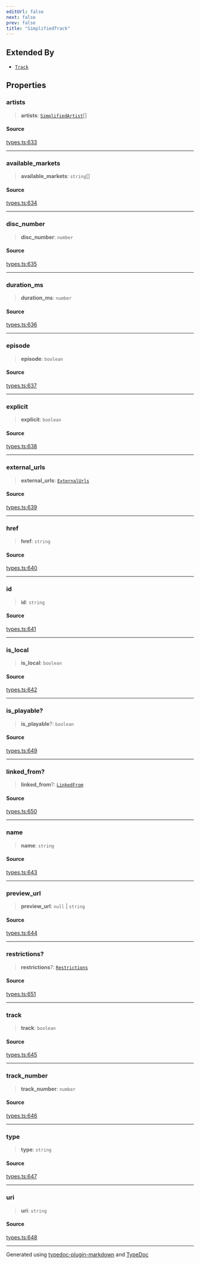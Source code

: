 ```yaml
---
editUrl: false
next: false
prev: false
title: "SimplifiedTrack"
---
```


## Extended By

- [`Track`](/api/interfaces/track/)

## Properties

### artists

> **artists**: [`SimplifiedArtist`](/api/interfaces/simplifiedartist/)[]

#### Source

[types.ts:633](https://github.com/fostertheweb/spotify-web-sdk/blob/e412602/src/types.ts#L633)

***

### available\_markets

> **available\_markets**: `string`[]

#### Source

[types.ts:634](https://github.com/fostertheweb/spotify-web-sdk/blob/e412602/src/types.ts#L634)

***

### disc\_number

> **disc\_number**: `number`

#### Source

[types.ts:635](https://github.com/fostertheweb/spotify-web-sdk/blob/e412602/src/types.ts#L635)

***

### duration\_ms

> **duration\_ms**: `number`

#### Source

[types.ts:636](https://github.com/fostertheweb/spotify-web-sdk/blob/e412602/src/types.ts#L636)

***

### episode

> **episode**: `boolean`

#### Source

[types.ts:637](https://github.com/fostertheweb/spotify-web-sdk/blob/e412602/src/types.ts#L637)

***

### explicit

> **explicit**: `boolean`

#### Source

[types.ts:638](https://github.com/fostertheweb/spotify-web-sdk/blob/e412602/src/types.ts#L638)

***

### external\_urls

> **external\_urls**: [`ExternalUrls`](/api/interfaces/externalurls/)

#### Source

[types.ts:639](https://github.com/fostertheweb/spotify-web-sdk/blob/e412602/src/types.ts#L639)

***

### href

> **href**: `string`

#### Source

[types.ts:640](https://github.com/fostertheweb/spotify-web-sdk/blob/e412602/src/types.ts#L640)

***

### id

> **id**: `string`

#### Source

[types.ts:641](https://github.com/fostertheweb/spotify-web-sdk/blob/e412602/src/types.ts#L641)

***

### is\_local

> **is\_local**: `boolean`

#### Source

[types.ts:642](https://github.com/fostertheweb/spotify-web-sdk/blob/e412602/src/types.ts#L642)

***

### is\_playable?

> **is\_playable**?: `boolean`

#### Source

[types.ts:649](https://github.com/fostertheweb/spotify-web-sdk/blob/e412602/src/types.ts#L649)

***

### linked\_from?

> **linked\_from**?: [`LinkedFrom`](/api/interfaces/linkedfrom/)

#### Source

[types.ts:650](https://github.com/fostertheweb/spotify-web-sdk/blob/e412602/src/types.ts#L650)

***

### name

> **name**: `string`

#### Source

[types.ts:643](https://github.com/fostertheweb/spotify-web-sdk/blob/e412602/src/types.ts#L643)

***

### preview\_url

> **preview\_url**: `null` \| `string`

#### Source

[types.ts:644](https://github.com/fostertheweb/spotify-web-sdk/blob/e412602/src/types.ts#L644)

***

### restrictions?

> **restrictions**?: [`Restrictions`](/api/interfaces/restrictions/)

#### Source

[types.ts:651](https://github.com/fostertheweb/spotify-web-sdk/blob/e412602/src/types.ts#L651)

***

### track

> **track**: `boolean`

#### Source

[types.ts:645](https://github.com/fostertheweb/spotify-web-sdk/blob/e412602/src/types.ts#L645)

***

### track\_number

> **track\_number**: `number`

#### Source

[types.ts:646](https://github.com/fostertheweb/spotify-web-sdk/blob/e412602/src/types.ts#L646)

***

### type

> **type**: `string`

#### Source

[types.ts:647](https://github.com/fostertheweb/spotify-web-sdk/blob/e412602/src/types.ts#L647)

***

### uri

> **uri**: `string`

#### Source

[types.ts:648](https://github.com/fostertheweb/spotify-web-sdk/blob/e412602/src/types.ts#L648)

***

Generated using [typedoc-plugin-markdown](https://www.npmjs.com/package/typedoc-plugin-markdown) and [TypeDoc](https://typedoc.org/)
